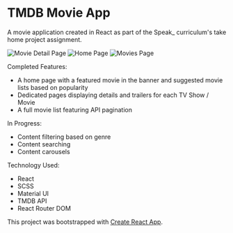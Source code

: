# TMDB Movie App
A movie application created in React as part of the Speak_ curriculum's take home project assignment.

![Movie Detail Page](https://github.com/Jpreet927/Speak_-Take-Home-Project/blob/main/src/assets/ReadmeImages/DetailsPage.png)
![Home Page](https://github.com/Jpreet927/Speak_-Take-Home-Project/blob/main/src/assets/ReadmeImages/HomePage.png)
![Movies Page](https://github.com/Jpreet927/Speak_-Take-Home-Project/blob/main/src/assets/ReadmeImages/MoviesPage.png)

Completed Features:
 - A home page with a featured movie in the banner and suggested movie lists based on popularity
 - Dedicated pages displaying details and trailers for each TV Show / Movie
 - A full movie list featuring API pagination
 
In Progress:
 - Content filtering based on genre
 - Content searching
 - Content carousels

Technology Used:
 - React
 - SCSS
 - Material UI
 - TMDB API
 - React Router DOM

This project was bootstrapped with [Create React App](https://github.com/facebook/create-react-app).
